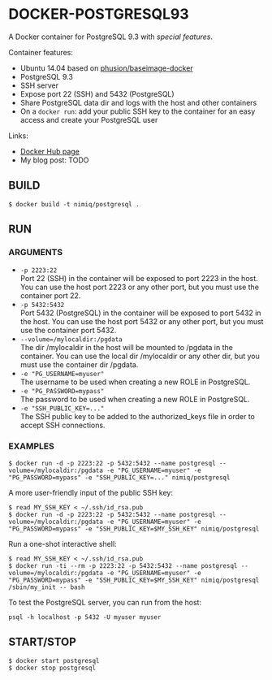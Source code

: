 # DOCKER-POSTGRESQL93

A Docker container for PostgreSQL 9.3 with *special features*.

Container features:  
- Ubuntu 14.04 based on [phusion/baseimage-docker](https://github.com/phusion/baseimage-docker)  
- PostgreSQL 9.3  
- SSH server  
- Expose port 22 (SSH) and 5432 (PostgreSQL)  
- Share PostgreSQL data dir and logs with the host and other containers  
- On a `docker run`: add your public SSH key to the container for an easy access and create your PostgreSQL user  

Links:  
- [Docker Hub page](https://registry.hub.docker.com/u/nimiq/postgresql93/)  
- My blog post: TODO

## BUILD
```
$ docker build -t nimiq/postgresql .
```

## RUN
### ARGUMENTS
- `-p 2223:22`  
Port 22 (SSH) in the container will be exposed to port 2223 in the host.
You can use the host port 2223 or any other port, but you must use the container port 22.
- `-p 5432:5432`  
Port 5432 (PostgreSQL) in the container will be exposed to port 5432 in the host.
You can use the host port 5432 or any other port, but you must use the container port 5432.
- `--volume=/mylocaldir:/pgdata`  
The dir /mylocaldir in the host will be mounted to /pgdata in the container.
You can use the local dir /mylocaldir or any other dir, but you must use the container dir /pgdata.
- `-e "PG_USERNAME=myuser"`  
The username to be used when creating a new ROLE in PostgreSQL.
- `-e "PG_PASSWORD=mypass"`  
The password to be used when creating a new ROLE in PostgreSQL.
- `-e "SSH_PUBLIC_KEY=..."`  
The SSH public key to be added to the authorized_keys file in order to accept SSH connections.

### EXAMPLES
```
$ docker run -d -p 2223:22 -p 5432:5432 --name postgresql --volume=/mylocaldir:/pgdata -e "PG_USERNAME=myuser" -e "PG_PASSWORD=mypass" -e "SSH_PUBLIC_KEY=..." nimiq/postgresql
```

A more user-friendly input of the public SSH key:
```
$ read MY_SSH_KEY < ~/.ssh/id_rsa.pub
$ docker run -d -p 2223:22 -p 5432:5432 --name postgresql --volume=/mylocaldir:/pgdata -e "PG_USERNAME=myuser" -e "PG_PASSWORD=mypass" -e "SSH_PUBLIC_KEY=$MY_SSH_KEY" nimiq/postgresql
```

Run a one-shot interactive shell:
```
$ read MY_SSH_KEY < ~/.ssh/id_rsa.pub
$ docker run -ti --rm -p 2223:22 -p 5432:5432 --name postgresql --volume=/mylocaldir:/pgdata -e "PG_USERNAME=myuser" -e "PG_PASSWORD=mypass" -e "SSH_PUBLIC_KEY=$MY_SSH_KEY" nimiq/postgresql /sbin/my_init -- bash
```

To test the PostgreSQL server, you can run from the host:
```
psql -h localhost -p 5432 -U myuser myuser
```

## START/STOP
```
$ docker start postgresql
$ docker stop postgresql
```
